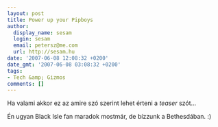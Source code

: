 ```yaml
---
layout: post
title: Power up your Pipboys
author:
  display_name: sesam
  login: sesam
  email: petersz@me.com
  url: http://sesam.hu
date: '2007-06-08 12:08:32 +0200'
date_gmt: '2007-06-08 03:08:32 +0200'
tags:
- Tech &amp; Gizmos
comments: []
---
```


Ha valami akkor ez az amire szó szerint lehet érteni a _teaser_ szót...

Én ugyan Black Isle fan maradok mostmár, de bízzunk a Bethesdában. :)
